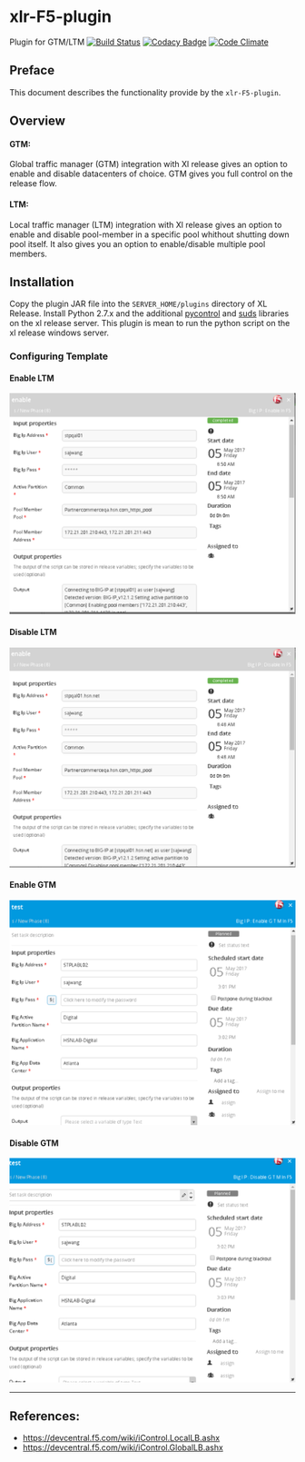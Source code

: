 # xlr-F5-plugin
Plugin for GTM/LTM
[![Build Status](https://travis-ci.org/xebialabs-community/xlr-F5-plugin.svg?branch=master)](https://travis-ci.org/xebialabs-community/xlr-F5-plugin)
[![Codacy Badge](https://api.codacy.com/project/badge/Grade/eca7756dec96451f82a87fd09670096a)](https://www.codacy.com/app/gsajwan/xlr-F5-plugin?utm_source=github.com&amp;utm_medium=referral&amp;utm_content=xebialabs-community/xlr-F5-plugin&amp;utm_campaign=Badge_Grade)
[![Code Climate](https://codeclimate.com/github/xebialabs-community/xlr-F5-plugin/badges/gpa.svg)](https://codeclimate.com/github/xebialabs-community/xlr-F5-plugin)
## Preface
This document describes the functionality provide by the `xlr-F5-plugin`.

## Overview
#### GTM:
Global traffic manager (GTM) integration with Xl release gives an option to enable and disable datacenters of choice. GTM gives you full control on the release flow.

#### LTM:
Local traffic manager (LTM) integration with Xl release gives an option to enable and disable pool-member in a specific pool whithout shutting down pool itself.
It also gives you an option to enable/disable  multiple pool members.


## Installation
Copy the plugin JAR file into the `SERVER_HOME/plugins` directory of XL Release.
Install Python 2.7.x and the additional [pycontrol](https://pypi.python.org/pypi/pycontrol) and [suds](https://pypi.python.org/pypi/suds) libraries on the xl release server.
This plugin is mean to run the python script on the xl release windows server.

### Configuring Template

#### Enable LTM
![enableLTM](images/enableLTM.png)
#### Disable LTM
![disableLTM](images/disableLTM.png)
#### Enable GTM
![enableGTM](images/enableGTM.png)
#### Disable GTM
![disableGTM](images/disableGTM.png)

---
## References:
* https://devcentral.f5.com/wiki/iControl.LocalLB.ashx
* https://devcentral.f5.com/wiki/iControl.GlobalLB.ashx